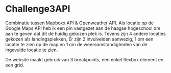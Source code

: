 # Challenge3API
 
Combinatie tussen Mapboxx API & Openweather API. Als locatie op de Google Maps API heb ik een pin vastgezet aan de haagse hogeschool om aan te geven
dat dit de huidig gekozen plek is. Tevens zijn 4 andere locaties gekozen als landingsplekken, Er zijn 2 invulvelden aanwezig, 1 om een locatie te zien op de map
en 1 om de weersomstandigheden van de ingevulde locatie te zien. 

De website maakt gebruik van 3 breakpoints, een enkel flexbox element en een grid.
